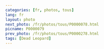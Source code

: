 ```yaml
---
categories: [fr, photos, tous]
lang: fr
layout: photo
next_photo: /fr/photos/tous/P0000078.html
picname: P0000079
prev_photo: /fr/photos/tous/P0000278.html
tags: [Dead Leopard]
---
```

